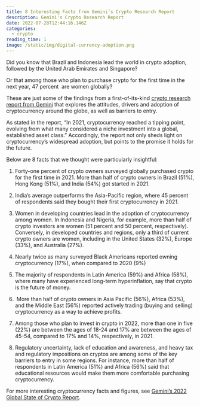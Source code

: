 ```yaml
---
title: 8 Interesting Facts from Gemini’s Crypto Research Report
description: Gemini's Crypto Research Report
date: 2022-07-28T12:44:16.146Z
categories:
  - crypto
reading_time: 1
image: /static/img/digital-currency-adoption.png
---
```

Did you know that Brazil and Indonesia lead the world in crypto adoption, followed by the United Arab Emirates and Singapore? 



Or that among those who plan to purchase crypto for the first time in the next year, 47 percent  are women globally?



These are just some of the findings from a first-of-its-kind [crypto research report from Gemini](https://www.gemini.com/gemini-2022-state-of-crypto-global.pdf) that explores the attitudes, drivers and adoption of cryptocurrency around the globe, as well as barriers to entry. 



As stated in the report, “In 2021, cryptocurrency reached a tipping point, evolving from what many considered a niche investment into a global, established asset class.” Accordingly, the report not only sheds light on cryptocurrency’s widespread adoption, but points to the promise it holds for the future.



Below are 8 facts that we thought were particularly insightful: 



1. Forty-one percent of crypto owners surveyed globally purchased crypto for the first time in 2021. More than half of crypto owners in Brazil (51%), Hong Kong (51%), and India (54%) got started in 2021. 



2. India’s average outperforms the Asia-Pacific region, where 45 percent of respondents said they bought their first cryptocurrency in 2021. 



3. Women in developing countries lead in the adoption of cryptocurrency among women. In Indonesia and Nigeria, for example, more than half of crypto investors are women (51 percent and 50 percent, respectively). Conversely, in developed countries and regions, only a third of current crypto owners are women, including in the United States (32%), Europe (33%), and Australia (27%).



4. Nearly twice as many surveyed Black Americans reported owning cryptocurrency (17%), when compared to 2020 (9%)



5. The majority of respondents in Latin America (59%) and Africa (58%), where many have experienced long-term hyperinflation, say that crypto is the future of money. 



6.  More than half of crypto owners in Asia Pacific (56%), Africa (53%), and the Middle East (56%) reported actively trading (buying and selling) cryptocurrency as a way to achieve profits. 



7. Among those who plan to invest in crypto in 2022, more than one in five (22%) are between the ages of 18-24 and 17% are between the ages of 45-54, compared to 17% and 14%, respectively, in 2021.



8. Regulatory uncertainty, lack of education and awareness, and heavy tax and regulatory impositions on cryptos are among some of the key barriers to entry in some regions. For instance, more than half of respondents in Latin America (51%) and Africa (56%) said that educational resources would make them more comfortable purchasing cryptocurrency. 



For more interesting cryptocurrency facts and figures, see [Gemini’s 2022 Global State of Crypto Report](https://www.gemini.com/gemini-2022-state-of-crypto-global.pdf).